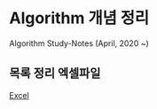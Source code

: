 # Algorithm 개념 정리

Algorithm Study-Notes (April, 2020 ~)     
   
## 목록 정리 엑셀파일   
[Excel](https://github.com/jonitox/AlgorithmStudies/blob/master/%EC%95%8C%EA%B3%A0%EB%A6%AC%EC%A6%98%20%EB%AA%A9%EB%A1%9D%20%EC%A0%95%EB%A6%AC.xlsx)<BR>    

